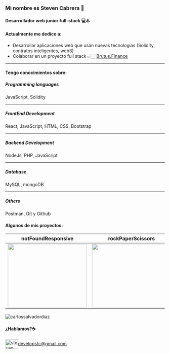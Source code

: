### Mi nombre es Steven Cabrera 👋
#### Desarrollador web junior full-stack 💻♨️



#### Actualmente me dedico a:

- Desarrollar aplicaciones web que usan nuevas tecnologías (Solidity, contratos inteligentes, web3)
- Colaborar en un proyecto full stack 👉🏻 [Brutus.Finance](https://brutus.finance/)
___


#### Tengo conocimientos sobre:

##### Programming languages

JavaScript, Solidity

____

##### FrontEnd Development

React, JavaScript, HTML, CSS, Bootstrap

____

##### Backend Development

NodeJs, PHP, JavaScript

_____

##### Database

MySQL, mongoDB

_____

 ##### Others
 
 Postman, Git y Github


#### Algunos de mis proyectos:

<!-- imagenes para la tabla:
<a href="https://codepen.io/carlossalvadordiaz/pen/PozMmdq" target="_blank"> <img src="/images/toDo.png" width="120" height="120"/></a>   -->


| notFoundResponsive  | rockPaperScissors  | toDoSimple  |
|---|---|---|
| <a href="https://github.com/carlossalvadordiaz/404-not-found" target="_blank"> <img src="/images/404.png" width="250" height="200"/></a> |  <a href="https://codepen.io/carlossalvadordiaz/pen/bGeXeGq" target="_blank"> <img src="/images/rps.png" width="250" height="200"/></a> | <a href="https://codepen.io/carlossalvadordiaz/pen/PozMmdq" target="_blank"> <img src="/images/toDo.png" width="250" height="200"/></a>  |



<p><img align="center" src="https://github-readme-stats.vercel.app/api/top-langs?username=carlossalvadordiaz&show_icons=true&locale=en&layout=compact" alt="carlossalvadordiaz" /></p>


#### ¿Hablamos?☕️

<a href="mailto:developstc@gmail.com " target="blank"><img align="center" src="https://cdn.jsdelivr.net/npm/simple-icons@3.0.1/icons/gmail.svg" alt="steven cabrera" height="30" width="40" />developstc@gmail.com</a>
</p>




<!--
**stevenstc/stevenstc** is a ✨ _special_ ✨ repository because its `README.md` (this file) appears on your GitHub profile.

Here are some ideas to get you started:

- 🔭 I’m currently working on ...
- 🌱 I’m currently learning ...
- 👯 I’m looking to collaborate on ...
- 🤔 I’m looking for help with ...
- 💬 Ask me about ...
- 📫 How to reach me: ...
- 😄 Pronouns: ...
- ⚡ Fun fact: ...
-->
